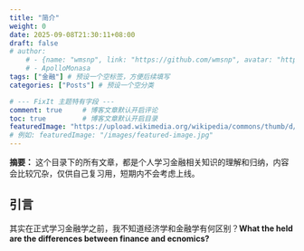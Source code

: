 ```yaml
---
title: "简介"
weight: 0
date: 2025-09-08T21:30:11+08:00
draft: false
# author:
    # - {name: "wmsnp", link: "https://github.com/wmsnp", avatar: "https://i.ooxx.ooo/i/ZGM0M.jpg"}
    # - ApolloMonasa
tags: ["金融"] # 预设一个空标签，方便后续填写
categories: ["Posts"] # 预设一个空分类

# --- FixIt 主题特有字段 ---
comment: true     # 博客文章默认开启评论
toc: true         # 博客文章默认开启目录
featuredImage: "https://upload.wikimedia.org/wikipedia/commons/thumb/d/d7/Philippine-stock-market-board.jpg/500px-Philippine-stock-market-board.jpg" # 文章的特色图片（封面图）的路径
# 例如: featuredImage: "/images/featured-image.jpg"
---
```


**摘要：**  这个目录下的所有文章，都是个人学习金融相关知识的理解和归纳，内容会比较冗杂，仅供自己复习用，短期内不会考虑上线。

<!--more-->

## 引言

其实在正式学习金融学之前，我不知道经济学和金融学有何区别？**What the held are the differences between finance and ecnomics?**
